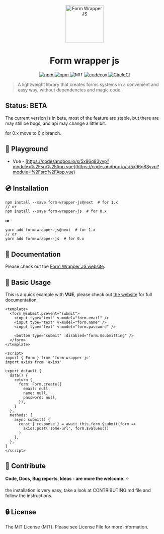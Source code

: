 <p align="center">
  <a href="https://nevoss.github.io/form-wrapper-js" target="_blank">
    <img src="https://nevoss.github.io/form-wrapper-js/logo.svg" alt="Form Wrapper JS" width="120"/>
  </a>
</p>
<h1 align="center">
  Form wrapper js
</h1>

<p align="center">
  <a href="https://www.npmjs.com/package/form-wrapper-js" target="_blank">
    <img src="https://img.shields.io/npm/v/form-wrapper-js.svg?style=shield" alt="npm"/>
  </a>
  <a href="https://www.npmjs.com/package/form-wrapper-js" target="_blank">
      <img src="https://img.shields.io/npm/v/form-wrapper-js/next.svg?style=shield" alt="npm"/>
  </a>
  <img src="https://img.shields.io/github/license/Nevoss/form-wrapper-js.svg" alt="MIT"/>
  <a href="(https://codecov.io/gh/Nevoss/form-wrapper-js" target="_blank">
    <img src="https://codecov.io/gh/Nevoss/form-wrapper-js/branch/master/graph/badge.svg" alt="codecov"/>
  </a>
  <a href="(https://circleci.com/gh/Nevoss/form-wrapper-js" target="_blank">
    <img src="https://circleci.com/gh/Nevoss/form-wrapper-js.svg?style=shield" alt="CircleCI"/>
  </a>
</p>

> A lightweight library that creates forms systems in a convenient and easy way, without dependencies and magic code.

## Status: BETA

The current version is in beta, most of the feature are stable, but there are may still be bugs, and api may change a little bit.

for 0.x move to 0.x branch.

## :art: Playground

- Vue - [https://codesandbox.io/s/5x96q83yvp?module=%2Fsrc%2FApp.vue](https://codesandbox.io/s/5x96q83yvp?module=%2Fsrc%2FApp.vue)

## :cd: Installation

```
npm install --save form-wrapper-js@next  # for 1.x
// or
npm install --save form-wrapper-js  # for 0.x
```

**or**

```
yarn add form-wrapper-js@next  # for 1.x
// or
yarn add form-wrapper-js  # for 0.x
```

## :book: Documentation

Please check out the [Form Wrapper JS website](https://nevoss.github.io/form-wrapper-js).

## :rocket: Basic Usage

This is a quick example with **VUE**, please check out [the website](https://nevoss.github.io/form-wrapper-js) for full documentation.

```vue
<template>
  <form @submit.prevent="submit">
    <input type="text" v-model="form.email" />
    <input type="text" v-model="form.name" />
    <input type="text" v-model="form.password" />

    <button type="submit" :disabled="form.$submitting" />
  </form>
</template>

<script>
import { Form } from 'form-wrapper-js'
import axios from 'axios'

export default {
  data() {
    return {
      form: Form.create({
        email: null,
        name: null,
        password: null,
      }),
    }
  },
  methods: {
    async submit() {
      const { response } = await this.form.$submit(form =>
        axios.post('some-url', form.$values())
      )
    },
  },
}
</script>
```

## :beers: Contribute

**Code, Docs, Bug reports, Ideas - are more the welcome.** ⭐

the installation is very easy, take a look at CONTRIBUTING.md file and follow the instructions.

## :lock: License

The MIT License (MIT). Please see License File for more information.
